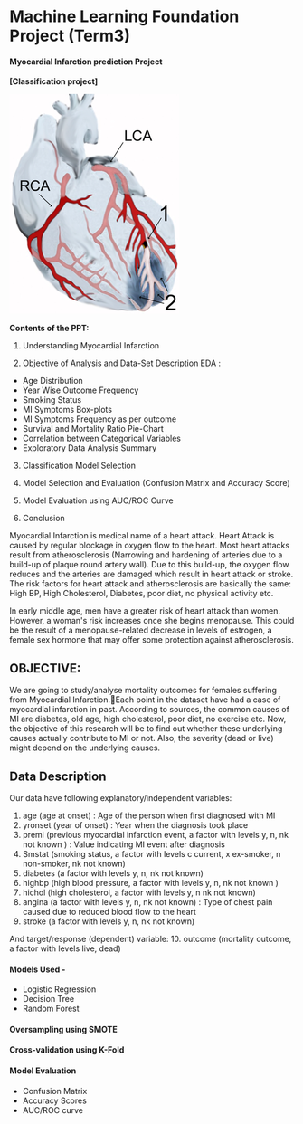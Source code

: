 # Machine Learning Foundation Project (Term3)
#### Myocardial Infarction prediction Project 
__[Classification project]__

![title](mifem.png)

__Contents of the PPT:__
1. Understanding Myocardial Infarction

2. Objective of Analysis and Data-Set Description EDA :

  - Age Distribution
  - Year Wise Outcome Frequency
  - Smoking Status
  - MI Symptoms Box-plots
  - MI Symptoms Frequency as per outcome
  - Survival and Mortality Ratio Pie-Chart
  - Correlation between Categorical Variables
  - Exploratory Data Analysis Summary
   
3. Classification Model Selection 

4. Model Selection and Evaluation (Confusion Matrix and Accuracy Score)

5. Model Evaluation using AUC/ROC Curve

6. Conclusion 

Myocardial Infarction is medical name of a heart attack. Heart Attack is caused by regular blockage in oxygen flow to the heart. 
Most heart attacks result from atherosclerosis (Narrowing and hardening of arteries due to a build-up of plaque round artery wall). Due to this build-up, the oxygen flow reduces and the arteries are damaged which result in heart attack or stroke. The risk factors for heart attack and atherosclerosis are basically the same: High BP, High Cholesterol, Diabetes, poor diet, no physical activity etc.

In early middle age, men have a greater risk of heart attack than women. However, a woman's risk increases once she begins menopause. This could be the result of a menopause-related decrease in levels of estrogen, a female sex hormone that may offer some protection against atherosclerosis.

## OBJECTIVE:

We are going to study/analyse mortality outcomes for females suffering from Myocardial Infarction.Each point in the dataset have had a case of myocardial infarction in past. According to sources, the common causes of MI are diabetes, old age, high cholesterol, poor diet, no exercise etc. Now, the objective of this research will be to find out whether these underlying causes actually contribute to MI or not. Also, the severity (dead or live) might depend on the underlying causes.

## Data Description

Our data have following explanatory/independent variables:
1. age (age at onset) : Age of the person when first diagnosed with MI
2. yronset (year of onset) : Year when the diagnosis took place
3. premi (previous myocardial infarction event, a factor with levels y, n, nk not known ) :  Value indicating MI event after diagnosis
4. Smstat (smoking status, a factor with levels c current, x ex-smoker, n non-smoker, nk not known) 
5. diabetes (a factor with levels y, n, nk not known)
6. highbp (high blood pressure, a factor with levels y, n, nk not known )
7. hichol (high cholesterol, a factor with levels y, n nk not known)
8. angina (a factor with levels y, n, nk not known) : Type of chest pain caused due to reduced blood flow to the heart
9. stroke (a factor with levels y, n, nk not known)

And target/response (dependent) variable:
10. outcome (mortality outcome, a factor with levels live, dead)

#### Models Used -
- Logistic Regression
- Decision Tree
- Random Forest 

#### Oversampling using SMOTE

#### Cross-validation using K-Fold

#### Model Evaluation
- Confusion Matrix
- Accuracy Scores
- AUC/ROC curve
